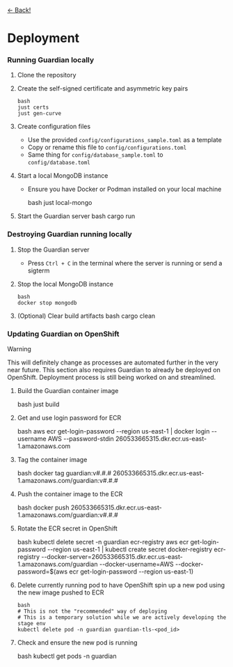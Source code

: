 [&#8592; Back!](../#guardian)

# Deployment

### Running Guardian locally

1.  Clone the repository
2.  Create the self-signed certificate and asymmetric key pairs

        bash
        just certs
        just gen-curve

3.  Create configuration files
    -   Use the provided `config/configurations_sample.toml` as a template
    -   Copy or rename this file to `config/configurations.toml`
    -   Same thing for `config/database_sample.toml` to `config/database.toml`
4.  Start a local MongoDB instance

    -   Ensure you have Docker or Podman installed on your local machine

        bash
        just local-mongo

5.  Start the Guardian server
    bash
    cargo run

### Destroying Guardian running locally

1.  Stop the Guardian server
    -   Press `Ctrl + C` in the terminal where the server is running or send a sigterm
2.  Stop the local MongoDB instance

        bash
        docker stop mongodb

3.  (Optional) Clear build artifacts
    bash
    cargo clean

### Updating Guardian on OpenShift

> [!WARNING]
> This will definitely change as processes are automated further in the very near future.
> This section also requires Guardian to already be deployed on OpenShift. Deployment process is still being worked on and streamlined.

1. Build the Guardian container image

    bash
    just build

2. Get and use login password for ECR

    bash
    aws ecr get-login-password --region us-east-1 | docker login --username AWS --password-stdin 260533665315.dkr.ecr.us-east-1.amazonaws.com

3. Tag the container image

    bash
    docker tag guardian:v#.#.# 260533665315.dkr.ecr.us-east-1.amazonaws.com/guardian:v#.#.#

4. Push the container image to the ECR

    bash
    docker push 260533665315.dkr.ecr.us-east-1.amazonaws.com/guardian:v#.#.#

5. Rotate the ECR secret in OpenShift

    bash
    kubectl delete secret -n guardian ecr-registry
    aws ecr get-login-password --region us-east-1 | kubectl create secret docker-registry ecr-registry --docker-server=260533665315.dkr.ecr.us-east-1.amazonaws.com/guardian --docker-username=AWS --docker-password=$(aws ecr get-login-password --region us-east-1)

6. Delete currently running pod to have OpenShift spin up a new pod using the new image pushed to ECR

    ```
    bash
    # This is not the "recommended" way of deploying
    # This is a temporary solution while we are actively developing the stage env
    kubectl delete pod -n guardian guardian-tls-<pod_id>
    ```

7. Check and ensure the new pod is running

    bash
    kubectl get pods -n guardian
